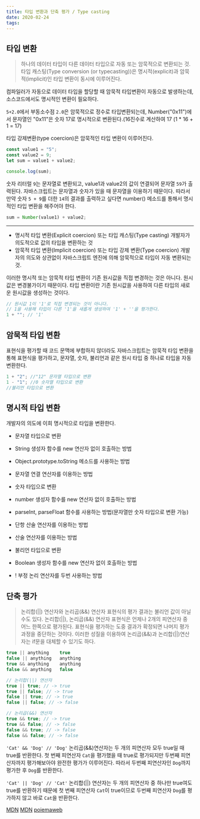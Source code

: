 ```yaml
---
title: 타입 변환과 단축 평가 / Type casting
date: 2020-02-24
tags:
---
```


## 타입 변환

> 하나의 데이터 타입이 다른 데이터 타입으로 자동 또는 암묵적으로 변환되는 것.
> 타입 캐스팅(Type conversion (or typecasting))은 명시적(explicit)과 암묵적(implicit)인 타입 변환이 동시에 이루어진다.

컴파일러가 자동으로 데이터 타입을 할당할 때 암묵적 타입변환이 자동으로 발생하는데, 소스코드에서도 명시적인 변환이 필요하다.

`5+2.0`에서 부동소수점 `2.0`은 암묵적으로 정수로 타입변환되는데, Number("0x11")에서 문자열인 "0x11"은 숫자 17로 명시적으로 변환된다.(16진수로 계산하여 17 (1 \* 16 + 1 = 17)

타입 강제변환(type coercion)은 암묵적인 타입 변환이 이루어진다.

```javascript
const value1 = "5";
const value2 = 9;
let sum = value1 + value2;

console.log(sum);
```

숫자 리터럴 `9`는 문자열로 변환되고, value1과 value2의 값이 연결되어 문자열 `59`가 출력된다. 자바스크립트는 문자열과 숫자가 있을 때 문자열을 이용하기 때문이다. 따라서 만약 숫자 `5 + 9`를 더한 `14`의 결과를 출력하고 싶다면 number() 메소드를 통해서 명시적인 타입 변환을 해주어야 한다.

```javascript
sum = Number(value1) + value2;
```

---

- 명시적 타입 변환(Explicit coercion) 또는 타입 캐스팅(Type casting)
  개발자가 의도적으로 값의 타입을 변환하는 것
- 암묵적 타입 변환(Implicit coercion) 또는 타입 강제 변환(Type coercion)
  개발자의 의도와 상관없이 자바스크립트 엔진에 의해 암묵적으로 타입이 자동 변환되는 것.

이러한 명시적 또는 암묵적 타입 변환이 기존 원시값을 직접 변경하는 것은 아니다. 원시값은 변경불가이기 때문이다. 타입 변환이란 기존 원시값을 사용하여 다른 타입의 새로운 원시값을 생성하는 것이다.

```javascript
// 원시값 1이 '1'로 직접 변경되는 것이 아니다.
// 1을 사용해 타입이 다른 '1'을 새롭게 생성하여 '1' + ''을 평가한다.
1 + ""; // '1'
```

## 암묵적 타입 변환

표현식을 평가할 때 코드 문맥에 부합하지 않더라도 자바스크립트는 암묵적 타입 변환을 통해 표현식을 평가하고, 문자열, 숫자, 불리언과 같은 원시 타입 중 하나로 타입을 자동 변환한다.

```javascript
1 + "2"; //"12" 문자열 타입으로 변환
1 - "1"; //0 숫자열 타입으로 변환
//불리언 타입으로 변환
```

## 명시적 타입 변환

개발자의 의도에 이희 명시적으로 타입을 변환한다.

- 문자열 타입으로 변환
- String 생성자 함수를 new 연산자 없이 호출하는 방법
- Object.prototype.toString 메소드를 사용하는 방법
- 문자열 연결 연산자를 이용하는 방법

- 숫자 타입으로 변환
- number 생성자 함수를 new 연산자 없이 호출하는 방법
- parseInt, parseFloat 함수를 사용하는 방법(문자열만 숫자 타입으로 변환 가능)
- 단항 산술 연산자를 이용하는 방법
- 산술 연산자를 이용하는 방법

- 불리언 타입으로 변환
- Boolean 생성자 함수를 new 연산자 없이 호출하는 방법
- ! 부정 논리 연산자를 두번 사용하는 방법

## 단축 평가

> 논리합(||) 연산자와 논리곱(&&) 연산자 표현식의 평가 결과는 불리언 값이 아닐 수도 있다. 논리합(||), 논리곱(&&) 연산자 표현식은 언제나 2개의 피연산자 중 어느 한쪽으로 평가된다. 표현식을 평가하는 도중 결과가 확정되면 나머지 평가 과정을 중단하는 것이다. 이러한 성질을 이용하여 논리곱(&&)과 논리합(||)연산자는 if문을 대체할 수 있기도 하다.

```javascript
true || anything	true
false || anything	anything
true && anything	anything
false && anything	false
```

```javascript
// 논리합(||) 연산자
true || true; // -> true
true || false; // -> true
false || true; // -> true
false || false; // -> false

// 논리곱(&&) 연산자
true && true; // -> true
true && false; // -> false
false && true; // -> false
false && false; // -> false
```

`'Cat' && 'Dog' // 'Dog'`
논리곱(&&)연산자는 두 개의 피연산자 모두 true일 때 true를 반환한다. 첫 번째 피연산자 `Cat`을 평가했을 때 true로 평가되지만 두번째 피연산자까지 평가해보아야 완전한 평가가 이루어진다. 따라서 두번째 피연산자인 `Dog`까지 평가한 후 `Dog`를 반환한다.

`'Cat' || 'Dog' // 'Cat'`
논리합(||) 연산자는 두 개의 피연산자 중 하나만 true여도 true를 반환하기 때문에 첫 번째 피연산자 `Cat`이 true이므로 두번째 피연산자 `Dog`를 평가하지 않고 바로 `Cat`을 반환한다.

[MDN](https://developer.mozilla.org/en-US/docs/Glossary/Type_conversion)
[MDN](https://developer.mozilla.org/ko/docs/Glossary/Type_coercion)
[poiemaweb](https://poiemaweb.com/fastcampus/type-casting)
